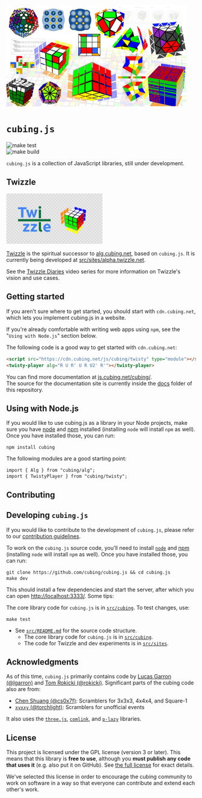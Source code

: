 <img src="cubing.js.jpg" width="480">

# `cubing.js`

![make test](https://github.com/cubing/cubing.js/workflows/make%20test/badge.svg)  
![make build](https://github.com/cubing/cubing.js/workflows/make%20build/badge.svg)

`cubing.js` is a collection of JavaScript libraries, still under development.

## Twizzle

<a href="https://alpha.twizzle.net/"><img src="./src/sites/alpha.twizzle.net/twizzle-social-media-image.png" width="256">

Twizzle</a> is the spiritual successor to [alg.cubing.net](https://alg.cubing.net/), based on `cubing.js`. It is currently being developed at [src/sites/alpha.twizzle.net](./src/sites/alpha.twizzle.net/).

See the [Twizzle Diaries](https://www.youtube.com/watch?v=9_kqXn0Mq-o&list=PLFh3NgpDbzN4VkcfjEZSQ_TYQv_OEjbjF) video series for more information on Twizzle's vision and use cases.

## Getting started

If you aren't sure where to get started, you should start with `cdn.cubing.net`, which lets you implement cubing.js in a website.

If you're already comfortable with writing web apps using `npm`, see the "`Using with Node.js`" section below.

The following code is a good way to get started with `cdn.cubing.net`:

```html
<script src="https://cdn.cubing.net/js/cubing/twisty" type="module"></script>
<twisty-player alg="R U R' U R U2' R'"></twisty-player>
```

You can find more documentation at [js.cubing.net/cubing/](https://js.cubing.net/cubing).  
The source for the documentation site is currently inside the [docs](./docs/) folder of this repository.

## Using with Node.js

If you would like to use cubing.js as a library in your Node projects, make sure you have [node](https://nodejs.org/en/) and [npm](https://docs.npmjs.com/getting-started) installed (installing `node` will install `npm` as well). Once you have installed those, you can run:

```shell
npm install cubing
```

The following modules are a good starting point:

```shell
import { Alg } from "cubing/alg";
import { TwistyPlayer } from "cubing/twisty";
```

## Contributing

## Developing `cubing.js`

If you would like to contribute to the development of `cubing.js`, please refer to our [contribution guidelines](CONTRIBUTING.md).

To work on the `cubing.js` source code, you'll need to install [`node`](https://nodejs.org/en/) and [npm](https://docs.npmjs.com/getting-started) (installing `node` will install `npm` as well). Once you have installed those, you can run:

```shell
git clone https://github.com/cubing/cubing.js && cd cubing.js
make dev
```

This should install a few dependencies and start the server, after which you can open <http://localhost:3333/>. Some tips:

The core library code for `cubing.js` is in [`src/cubing`](./src/cubing/). To test changes, use:

```shell
make test
```

- See [`src/README.md`](./src/README.md) for the source code structure.
  - The core library code for `cubing.js` is in [`src/cubing`](./src/cubing/).
  - The code for Twizzle and dev experiments is in [`src/sites`](./src/sites/).

## Acknowledgments

As of this time, `cubing.js` primarily contains code by [Lucas Garron (@lgarron)](https://github.com/lgarron) and [Tom Rokicki (@rokicki)](https://github.com/rokicki). Significant parts of the cubing code also are from:

- [Chen Shuang (@cs0x7f)](https://github.com/cs0x7f): Scramblers for 3x3x3, 4x4x4, and Square-1
- [`xyxxy` (@torchlight)](https://github.com/torchlight): Scramblers for unofficial events

It also uses the [`three.js`](https://github.com/mrdoob/three.js), [`comlink`](https://github.com/GoogleChromeLabs/comlink), and [`p-lazy`](https://github.com/sindresorhus/p-lazy) libraries.

## License

This project is licensed under the GPL license (version 3 or later). This means that this library is **free to use**, although you **must publish any code that uses it** (e.g. also put it on GitHub). See [the full license](./LICENSE.md) for exact details.

We've selected this license in order to encourage the cubing community to work on software in a way so that everyone can contribute and extend each other's work.
